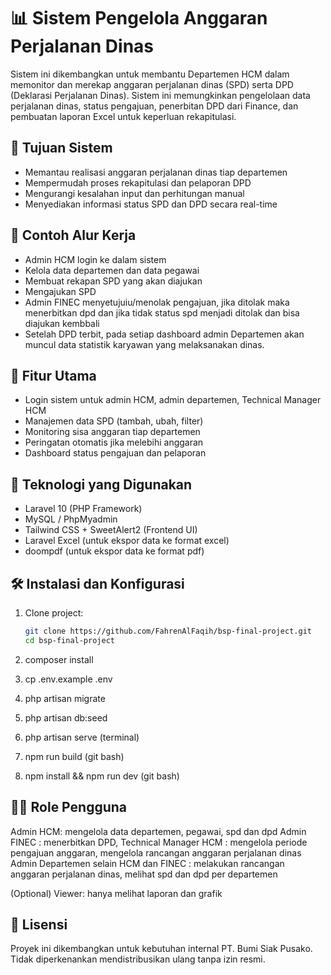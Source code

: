 # 📊 Sistem Pengelola Anggaran Perjalanan Dinas

Sistem ini dikembangkan untuk membantu Departemen HCM dalam memonitor dan merekap anggaran perjalanan dinas (SPD) serta DPD (Deklarasi Perjalanan Dinas). Sistem ini memungkinkan pengelolaan data perjalanan dinas, status pengajuan, penerbitan DPD dari Finance, dan pembuatan laporan Excel untuk keperluan rekapitulasi.

## 🎯 Tujuan Sistem

-   Memantau realisasi anggaran perjalanan dinas tiap departemen
-   Mempermudah proses rekapitulasi dan pelaporan DPD
-   Mengurangi kesalahan input dan perhitungan manual
-   Menyediakan informasi status SPD dan DPD secara real-time

## 🧪 Contoh Alur Kerja

-   Admin HCM login ke dalam sistem
-   Kelola data departemen dan data pegawai
-   Membuat rekapan SPD yang akan diajukan
-   Mengajukan SPD
-   Admin FINEC menyetujuiu/menolak pengajuan, jika ditolak maka menerbitkan dpd dan jika tidak status spd menjadi ditolak dan bisa diajukan kembbali
-   Setelah DPD terbit, pada setiap dashboard admin Departemen akan muncul data statistik karyawan yang melaksanakan dinas.

## 🧩 Fitur Utama

-   Login sistem untuk admin HCM, admin departemen, Technical Manager HCM
-   Manajemen data SPD (tambah, ubah, filter)
-   Monitoring sisa anggaran tiap departemen
-   Peringatan otomatis jika melebihi anggaran
-   Dashboard status pengajuan dan pelaporan

## 🔧 Teknologi yang Digunakan

-   Laravel 10 (PHP Framework)
-   MySQL / PhpMyadmin
-   Tailwind CSS + SweetAlert2 (Frontend UI)
-   Laravel Excel (untuk ekspor data ke format excel)
-   doompdf (untuk ekspor data ke format pdf)

## 🛠️ Instalasi dan Konfigurasi

1. Clone project:

    ```bash
    git clone https://github.com/FahrenAlFaqih/bsp-final-project.git
    cd bsp-final-project

    ```

2. composer install
3. cp .env.example .env
4. php artisan migrate
5. php artisan db:seed
6. php artisan serve (terminal)
7. npm run build (git bash)
8. npm install && npm run dev (git bash)

## 🧑‍💼 Role Pengguna

Admin HCM: mengelola data departemen, pegawai, spd dan dpd
Admin FINEC : menerbitkan DPD,
Technical Manager HCM : mengelola periode pengajuan anggaran, mengelola rancangan anggaran perjalanan dinas
Admin Departemen selain HCM dan FINEC : melakukan rancangan anggaran perjalanan dinas, melihat spd dan dpd per departemen

(Optional) Viewer: hanya melihat laporan dan grafik

## 📜 Lisensi

Proyek ini dikembangkan untuk kebutuhan internal PT. Bumi Siak Pusako. Tidak diperkenankan mendistribusikan ulang tanpa izin resmi.
